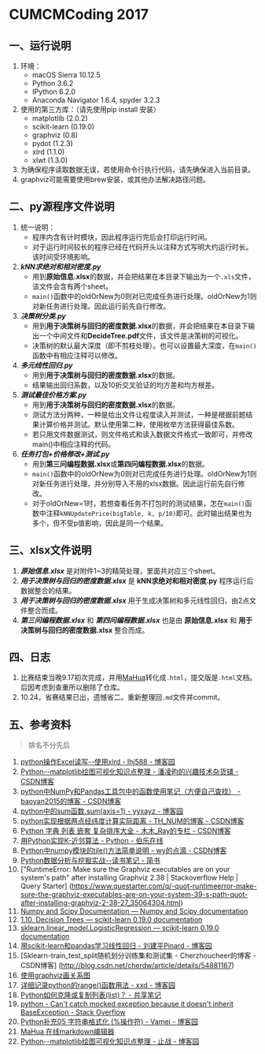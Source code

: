 # CUMCMCoding 2017

## 一、运行说明

1. 环境：
    + macOS Sierra 10.12.5
    + Python 3.6.2
    + IPython 6.2.0
    + Anaconda Navigator 1.6.4, spyder 3.2.3
1. 使用的第三方库：（请先使用pip install 安装）
	+ matplotlib (2.0.2)
  	+ scikit-learn (0.19.0)
  	+ graphviz (0.8)
  	+ pydot (1.2.3)
 	+ xlrd (1.1.0)
  	+ xlwt (1.3.0)
1. 为确保程序读取数据无误，若使用命令行执行代码，请先确保进入当前目录。
1. graphviz可能需要使用brew安装，或其他办法解决路径问题。

## 二、py源程序文件说明
1. 统一说明：
 	+ 程序内含有计时模块，因此程序运行完后会打印运行时间。
 	+ 对于运行时间较长的程序已经在代码开头以注释方式写明大约运行时长。该时间受环境影响。
1. ***kNN求绝对和相对密度.py***
 	+ 用到**原始信息.xlsx**的数据，并会把结果在本目录下输出为一个```.xls```文件，该文件会含有两个sheet。
 	+ ```main()```函数中的oldOrNew为0则对已完成任务进行处理。oldOrNew为1则对新任务进行处理。因此运行前先自行修改。
1. ***决策树分类.py***
 	+ 用到**用于决策树与回归的密度数据.xlsx**的数据，并会把结果在本目录下输出一个中间文件和**DecideTree.pdf**文件，该文件是决策树的可视化。
 	+ 决策树的默认最大深度（即不剪枝处理）。也可以设置最大深度，在```main()```函数中有相应注释可以修改。
1. ***多元线性回归.py***
 	+ 用到**用于决策树与回归的密度数据.xlsx**的数据。
 	+ 结果输出回归系数，以及10折交叉验证的均方差和均方根差。
1. ***测试最佳价格方案.py***
 	+ 用到**用于决策树与回归的密度数据.xlsx**的数据。
 	+ 测试方法分两种，一种是给出文件让程度读入并测试，一种是根据前题结果计算价格并测试。默认使用第二种，使用枚举方法获得最佳系数。
 	+ 若只用文件数据测试，则文件格式和读入数据文件格式一致即可，并修改main()中相应注释的代码。
1. ***任务打包+价格修改+测试.py***
 	+ 用到**第三问编程数据.xlsx**或**第四问编程数据.xlsx**的数据。
 	+ ```main()```函数中的oldOrNew为0则对已完成任务进行处理。oldOrNew为1则对新任务进行处理，并分别导入不用的xlsx数据。因此运行前先自行修改。
 	+ 对于oldOrNew=1时，若想查看任务不打包时的测试结果，怎在```main()```函数中注释```kNNUpdatePrice(bigTable, k, p/10)```即可。此时输出结果也为多个，但不受p值影响，因此是同一个结果。

## 三、xlsx文件说明
1. ***原始信息.xlsx*** 是对附件1~3的精简处理，里面共对应三个sheet。
1. ***用于决策树与回归的密度数据.xlsx*** 是 **kNN求绝对和相对密度.py** 程序运行后数据整合的结果。
1. ***用于决策树与回归的密度数据.xlsx*** 用于生成决策树和多元线性回归，由2点文件整合而成。
1. ***第三问编程数据.xlsx*** 和 ***第四问编程数据.xlsx*** 也是由 **原始信息.xlsx** 和 **用于决策树与回归的密度数据.xlsx** 整合而成。

## 四、日志
1. 比赛结束当晚9.17初次完成，并用[MaHua](https://github.com/jserme/mahua)转化成```.html```，提交版是```.html```文档。后因考虑到查重所以删除了仓库。
2. 10.24，省赛结果已出，遗憾省二。重新整理回```.md```文件并commit。

## 五、参考资料
>排名不分先后
1. [python操作Excel读写--使用xlrd - lhj588 - 博客园](http://www.cnblogs.com/lhj588/archive/2012/01/06/2314181.html)
1. [Python--matplotlib绘图可视化知识点整理 - 潘凌昀的兴趣技术杂货铺 - CSDN博客](http://blog.csdn.net/panda1234lee/article/details/52311593)
1. [python中NumPy和Pandas工具包中的函数使用笔记（方便自己查找） - baoyan2015的博客 - CSDN博客](http://blog.csdn.net/baoyan2015/article/details/53503073)
1. [python中的sum函数.sum(axis=1) - yyxayz - 博客园](http://www.cnblogs.com/yyxayz/p/4033736.html)
1. [python实现根据两点经纬度计算实际距离 - TH_NUM的博客 - CSDN博客](http://blog.csdn.net/TH_NUM/article/details/51841052)
1. [Python 字典 列表 嵌套 复杂排序大全 - 木木_Ray的专栏 - CSDN博客](http://blog.csdn.net/ray_up/article/details/42084863)
1. [用Python实现K-近邻算法 - Python - 伯乐在线](http://python.jobbole.com/83794/)
1. [Python中numpy模块的tile()方法简单说明 - wy的点滴 - CSDN博客](http://blog.csdn.net/wy250229163/article/details/52453201)
1. [Python数据分析与挖掘实战--读书笔记 - 简书](http://www.jianshu.com/p/597dfcc3b448)
1. ["RuntimeError: Make sure the Graphviz executables are on your system's path" after installing Graphviz 2.38 | Stackoverflow Help | Query Starter]
(https://www.questarter.com/q/-quot-runtimeerror-make-sure-the-graphviz-executables-are-on-your-system-39-s-path-quot-after-installing-graphviz-2-38-27_35064304.html)
1. [Numpy and Scipy Documentation — Numpy and Scipy documentation](https://docs.scipy.org/doc/)
1. [1.10. Decision Trees — scikit-learn 0.19.0 documentation](http://scikit-learn.org/stable/modules/tree.html#tree-classification)
1. [sklearn.linear_model.LogisticRegression — scikit-learn 0.19.0 documentation](http://scikit-learn.org/stable/modules/generated/sklearn.linear_model.LogisticRegression.html#sklearn.linear_model.LogisticRegression)
1. [用scikit-learn和pandas学习线性回归 - 刘建平Pinard - 博客园](http://www.cnblogs.com/pinard/p/6016029.html)
1. [Sklearn-train_test_split随机划分训练集和测试集 - Cherzhoucheer的博客 - CSDN博客]
(http://blog.csdn.net/cherdw/article/details/54881167)
1. [使用graphviz画关系图](http://freewind.in/posts/1745-use-graphviz-to-draw-relationship/)
1. [详细记录python的range()函数用法 - xxd - 博客园](http://www.cnblogs.com/buro79xxd/archive/2011/05/23/2054493.html)
1. [Python如何克隆或复制列表(list)？ - 共享笔记](https://gxnotes.com/article/8850.html)
1. [python - Can't catch mocked exception because it doesn't inherit BaseException - Stack Overflow](https://stackoverflow.com/questions/31713054/cant-catch-mocked-exception-because-it-doesnt-inherit-baseexception)
1. [Python补充05 字符串格式化 (%操作符) - Vamei - 博客园](http://www.cnblogs.com/vamei/archive/2013/03/12/2954938.html)
1. [MaHua 在线markdown编辑器](http://mahua.jser.me/)
1. [Python--matplotlib绘图可视化知识点整理 - 止战 - 博客园](http://www.cnblogs.com/zhizhan/p/5615947.html)
